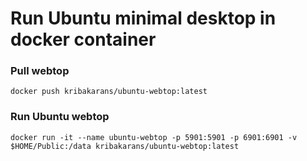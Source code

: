# Run Ubuntu minimal desktop in docker container

### Pull webtop
	docker push kribakarans/ubuntu-webtop:latest

### Run Ubuntu webtop
	docker run -it --name ubuntu-webtop -p 5901:5901 -p 6901:6901 -v $HOME/Public:/data kribakarans/ubuntu-webtop:latest
